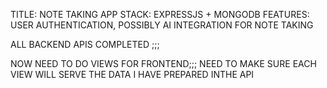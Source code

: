 TITLE: NOTE TAKING APP
STACK: EXPRESSJS + MONGODB 
FEATURES: USER AUTHENTICATION, POSSIBLY AI INTEGRATION FOR NOTE TAKING


ALL  BACKEND APIS COMPLETED ;;;

NOW NEED TO DO VIEWS FOR FRONTEND;;;
NEED TO MAKE SURE EACH VIEW WILL SERVE THE DATA I HAVE PREPARED INTHE API
